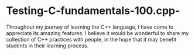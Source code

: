 # Testing-C-fundamentals-100.cpp-
Throughout my journey of learning the C++ language, I have come to appreciate its amazing features. I believe it would be wonderful to share my collection of C++ practices with people, in the hope that it may benefit students in their learning process.
